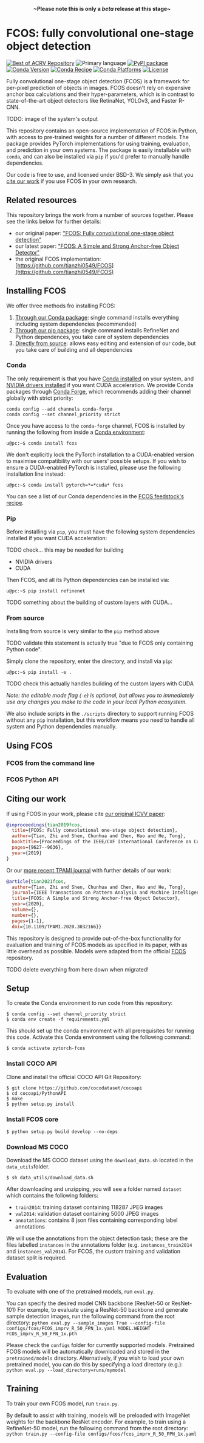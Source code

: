 <p align=center><strong>~Please note this is only a <em>beta</em> release at this stage~</strong></p>

# FCOS: fully convolutional one-stage object detection

[![Best of ACRV Repository](https://img.shields.io/badge/collection-best--of--acrv-%23a31b2a)](https://roboticvision.org/best-of-acrv)
![Primary language](https://img.shields.io/github/languages/top/best-of-acrv/fcos)
[![PyPI package](https://img.shields.io/pypi/pyversions/fcos)](https://pypi.org/project/fcos/)
[![Conda Version](https://img.shields.io/conda/vn/conda-forge/fcos.svg)](https://anaconda.org/conda-forge/fcos)
[![Conda Recipe](https://img.shields.io/badge/recipe-fcos-green.svg)](https://anaconda.org/conda-forge/fcos)
[![Conda Platforms](https://img.shields.io/conda/pn/conda-forge/fcos.svg)](https://anaconda.org/conda-forge/fcos)
[![License](https://img.shields.io/github/license/best-of-acrv/fcos)](./LICENSE.txt)

Fully convolutional one-stage object detection (FCOS) is a framework for per-pixel prediction of objects in images. FCOS doesn't rely on expensive anchor box calculations and their hyper-parameters, which is in contrast to state-of-the-art object detectors like RetinaNet, YOLOv3, and Faster R-CNN.

TODO: image of the system's output

This repository contains an open-source implementation of FCOS in Python, with access to pre-trained weights for a number of different models. The package provides PyTorch implementations for using training, evaluation, and prediction in your own systems. The package is easily installable with `conda`, and can also be installed via `pip` if you'd prefer to manually handle dependencies.

Our code is free to use, and licensed under BSD-3. We simply ask that you [cite our work](#citing-our-work) if you use FCOS in your own research.

## Related resources

This repository brings the work from a number of sources together. Please see the links below for further details:

- our original paper: ["FCOS: Fully convolutional one-stage object detection"](#citing-our-work)
- our latest paper: ["FCOS: A Simple and Strong Anchor-free Object Detector"](#citing-our-work)
- the original FCOS implementation: [https://github.com/tianzhi0549/FCOS](https://github.com/tianzhi0549/FCOS)

## Installing FCOS

We offer three methods fro installing FCOS:

1. [Through our Conda package](#conda): single command installs everything including system dependencies (recommended)
2. [Through our pip package](#pip): single command installs RefineNet and Python dependences, you take care of system dependencies
3. [Directly from source](#from-source): allows easy editing and extension of our code, but you take care of building and all dependencies

### Conda

The only requirement is that you have [Conda installed](https://conda.io/projects/conda/en/latest/user-guide/install/index.html) on your system, and [NVIDIA drivers installed](https://developer.nvidia.com/cuda-downloads?target_os=Linux&target_arch=x86_64&=Ubuntu&target_version=20.04&target_type=deb_network) if you want CUDA acceleration. We provide Conda packages through [Conda Forge](https://conda-forge.org/), which recommends adding their channel globally with strict priority:

```
conda config --add channels conda-forge
conda config --set channel_priority strict
```

Once you have access to the `conda-forge` channel, FCOS is installed by running the following from inside a [Conda environment](https://conda.io/projects/conda/en/latest/user-guide/tasks/manage-environments.html):

```
u@pc:~$ conda install fcos
```

We don't explicitly lock the PyTorch installation to a CUDA-enabled version to maximise compatibility with our users' possible setups. If you wish to ensure a CUDA-enabled PyTorch is installed, please use the following installation line instead:

```
u@pc:~$ conda install pytorch=*=*cuda* fcos
```

You can see a list of our Conda dependencies in the [FCOS feedstock's recipe](https://github.com/conda-forge/fcos-feedstock/blob/master/recipe/meta.yaml).

### Pip

Before installing via `pip`, you must have the following system dependencies installed if you want CUDA acceleration:

TODO check... this may be needed for building

- NVIDIA drivers
- CUDA

Then FCOS, and all its Python dependencies can be installed via:

```
u@pc:~$ pip install refinenet
```

TODO something about the building of custom layers with CUDA...

### From source

Installing from source is very similar to the `pip` method above

TODO validate this statement is actually true "due to FCOS only containing Python code".

Simply clone the repository, enter the directory, and install via `pip`:

```
u@pc:~$ pip install -e .
```

TODO check this actually handles building of the custom layers with CUDA

_Note: the editable mode flag (`-e`) is optional, but allows you to immediately use any changes you make to the code in your local Python ecosystem._

We also include scripts in the `./scripts` directory to support running FCOS without any `pip` installation, but this workflow means you need to handle all system and Python dependencies manually.

## Using FCOS

### FCOS from the command line

### FCOS Python API

## Citing our work

If using FCOS in your work, please cite [our original ICVV paper](https://openaccess.thecvf.com/content_ICCV_2019/papers/Tian_FCOS_Fully_Convolutional_One-Stage_Object_Detection_ICCV_2019_paper.pdf):

```bibtex
@inproceedings{tian2019fcos,
  title={FCOS: Fully convolutional one-stage object detection},
  author={Tian, Zhi and Shen, Chunhua and Chen, Hao and He, Tong},
  booktitle={Proceedings of the IEEE/CVF International Conference on Computer Vision},
  pages={9627--9636},
  year={2019}
}
```

Or our [more recent TPAMI journal](https://arxiv.org/pdf/2006.09214.pdf) with further details of our work:

```bibtex
@article{tian2021fcos,
  author={Tian, Zhi and Shen, Chunhua and Chen, Hao and He, Tong},
  journal={IEEE Transactions on Pattern Analysis and Machine Intelligence},
  title={FCOS: A Simple and Strong Anchor-free Object Detector},
  year={2020},
  volume={},
  number={},
  pages={1-1},
  doi={10.1109/TPAMI.2020.3032166}}
```

This repository is designed to provide out-of-the-box functionality for evaluation and training of
FCOS models as specified in its paper, with as little overhead as possible. Models were adapted from
the official [FCOS](https://github.com/tianzhi0549/FCOS) repository.

TODO delete everything from here down when migrated!

## Setup

To create the Conda environment to run code from this repository:

```
$ conda config --set channel_priority strict
$ conda env create -f requirements.yml
```

This should set up the conda environment with all prerequisites for running this code. Activate this Conda
environment using the following command:

```
$ conda activate pytorch-fcos
```

### Install COCO API

Clone and install the official COCO API Git Repository:

```
$ git clone https://github.com/cocodataset/cocoapi
$ cd cocoapi/PythonAPI
$ make
$ python setup.py install
```

### Install FCOS core

```
$ python setup.py build develop --no-deps
```

### Download MS COCO

Download the MS COCO dataset using the `download_data.sh` located in the `data_utils`folder.

```
$ sh data_utils/download_data.sh
```

After downloading and unzipping, you will see a folder named `dataset` which contains the following folders:

- `train2014`: training dataset containing 118287 JPEG images
- `val2014`: validation dataset containing 5000 JPEG images
- `annotations`: contains 8 json files containing corresponding label annotations

We will use the annotations from the object detection task; these are the files labelled `instances` in the annotations
folder (e.g. `instances_train2014` and `instances_val2014`). For FCOS, the custom training and validation dataset split
is required.

## Evaluation

To evaluate with one of the pretrained models, run `eval.py`.

You can specify the desired model CNN backbone (ResNet-50 or ResNet-101)
For example, to evaluate using a ResNet-50 backbone and generate sample detection images, run the following command from the root directory:
`python eval.py --sample_images True --config-file configs/fcos/FCOS_imprv_R_50_FPN_1x.yaml MODEL.WEIGHT FCOS_imprv_R_50_FPN_1x.pth`

Please check the `configs` folder for currently supported models. Pretrained FCOS models will be automatically downloaded and stored in the `pretrained/models` directory.
Alternatively, if you wish to load your own pretrained model, you can do this by specifying a load directory (e.g.):
`python eval.py --load_directory=runs/mymodel`

## Training

To train your own FCOS model, run `train.py`.

By default to assist with training, models will be preloaded with ImageNet weights for the backbone ResNet encoder.
For example, to train using a RefineNet-50 model, run the following command from the root directory:
`python train.py --config-file configs/fcos/fcos_imprv_R_50_FPN_1x.yaml`

